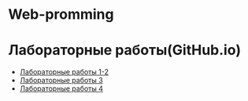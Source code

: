 # Web-promming
# Лабораторные работы(GitHub.io)
- [Лабораторные работы 1-2](https://nastya1pakh.github.io/Web-promming/LR1-2/)
- [Лабораторные работы 3](https://nixz69.github.io/lab_n/LR3/)
- [Лабораторные работы 4](https://nixz69.github.io/lab_n/LR4/Lab4/)
